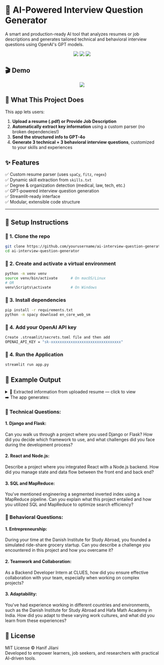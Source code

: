 # 🤖 AI-Powered Interview Question Generator


A smart and production-ready AI tool that analyzes resumes or job descriptions and generates tailored technical and behavioral interview questions using OpenAI's GPT models.

<div align="center">
  <img src="https://img.shields.io/badge/Python-3.10+-blue" />
  <img src="https://img.shields.io/badge/OpenAI-GPT4o-brightgreen" />
  <img src="https://img.shields.io/badge/Streamlit-ready-orange" />
</div>

## 🎬 Demo

<p align="center">
  <img src="demo.gif"/>
</p>


## 📌 What This Project Does

This app lets users:

1. **Upload a resume (.pdf) or Provide Job Description**
2. **Automatically extract key information** using a custom parser (no broken dependencies!)
3. **Send the structured info to GPT-4o**
4. **Generate 3 technical + 3 behavioral interview questions**, customized to your skills and experiences

## ✨ Features

✅ Custom resume parser (uses `spaCy`, `fitz`, `regex`)  
✅ Dynamic skill extraction from `skills.txt`  
✅ Degree & organization detection (medical, law, tech, etc.)  
✅ GPT-powered interview question generation  
✅ Streamlit-ready interface  
✅ Modular, extensible code structure  

---
## 🚀 Setup Instructions

### 🔹 1. Clone the repo

```bash
git clone https://github.com/yourusername/ai-interview-question-generator.git
cd ai-interview-question-generator
```
### 🔹 2. Create and activate a virtual environment
```bash
python -m venv venv
source venv/bin/activate      # On macOS/Linux
# OR
venv\Scripts\activate         # On Windows
```
### 🔹 3. Install dependencies
```bash
pip install -r requirements.txt
python -m spacy download en_core_web_sm
```
### 🔹 4. Add your OpenAI API key
```bash
Create .streamlit/secrets.toml file and then add
OPENAI_API_KEY = "sk-xxxxxxxxxxxxxxxxxxxxxxxxxxxxxxxx"
```
### 🔹 4. Run the Application
```bash
streamlit run app.py
```

<h2>🧪 Example Output</h2>
<details>
  <summary>📄 Extracted information from uploaded resume — click to view</summary>

```json
{
  "name": "Hanif Jilani",
  "email": "hanif@umich.edu",
  "phone": "734-596-6393",
  "skills": [
    "entrepreneurship",
    "aws",
    "sql",
    "python",
    "c",
    "mysql",
    "react",
    "django",
    "javascript",
    "node.js",
    "flask",
    "git"
  ],
  "degree": [
    "Bachelor of Science in Engineering"
  ],
  "organizations": [
    "Comparators",
    "Learning Management Systems",
    "India •",
    "Google/Bing",
    "MI • Optimized",
    "Figma",
    "LMS",
    "SEO",
    "CSS",
    "University of Michigan Ann Arbor",
    "Danish Institute for Study Abroad Copenhagen",
    "Madoop",
    "Magento",
    "C/C++",
    "Github Private Repo",
    "Education University",
    "HTML/CSS Frameworks",
    "Google",
    "MapReduce",
    "Data-Driven Web Applications",
    "India • Built",
    "Projects LC2K Simulator & Assembler",
    "Denmark • Founded",
    "Present University of Michigan Ann Arbor",
    "Hafa Math Academy Chennai",
    "MI • Integrated",
    "Swagger.io",
    "HTML",
    "University Honors",
    "MS Project, MS Office"
  ],
  "experience": [
    "Education University of Michigan - College of Engineering Ann Arbor, MI Bachelor of Science in Engineering, Computer Science GPA:",
    "Awards: Engineering Dean’s List (Fall 2022, Spring 2024), University Honors (Fall 2022) •",
    "Courses: Web Systems, Data-Driven Web Applications, Discrete Math, Computational Linear Algebra Experience Backend Developer Intern at CLUES",
    "Entrepreneurship Study/Internship Abroad May 2023 – July 2023 Danish Institute for Study Abroad Copenhagen, Denmark • Founded Gro-share-ies, simulated ride-share grocery startup targeting college students.",
    "Backend Developer Intern May 2021 – Sep. 2021 Hafa Math Academy Chennai, India •",
    "Web Developer Intern Apr 2021 – Apr 2021",
    "Engineered a segmented inverted index using a MapReduce pipeline, optimizing search efficiency.",
    "SQL Clone | Github Private Repo | C++ Feb 2024 – March 2024 • Engineered a relational database system supporting insert, remove, select, print, index, and join queries.",
    "Technical Skills Languages: Python, C/C++, MySQL, JavaScript, HTML/CSS Frameworks: Flask, Django, Node.js, React, Dialogflow Developer Tools: Git, Google Cloud Platform, VS Code, Figma, MS Project, MS Office"
  ]
}
```

</details>
➡️ The app generates:

<h3>🔧 Technical Questions:</h3>

<h4>1. Django and Flask:</h4>
<p>Can you walk us through a project where you used Django or Flask? How did you decide which framework to use, and what challenges did you face during the development process?</p>
<h4>2. React and Node.js:</h4>
<p>Describe a project where you integrated React with a Node.js backend. How did you manage state and data flow between the front end and back end?</p>
<h4>3. SQL and MapReduce:</h4>
<p>You've mentioned engineering a segmented inverted index using a MapReduce pipeline. Can you explain what this project entailed and how you utilized SQL and MapReduce to optimize search efficiency?</p>

<h3>💬 Behavioral Questions:</h3>

<h4>1. Entrepreneurship:</h4>
<p>During your time at the Danish Institute for Study Abroad, you founded a simulated ride-share grocery startup. Can you describe a challenge you encountered in this project and how you overcame it?</p>
<h4>2. Teamwork and Collaboration:</h4>
<p>As a Backend Developer Intern at CLUES, how did you ensure effective collaboration with your team, especially when working on complex projects?</p>
<h4>3. Adaptability:</h4>
<p>You've had experience working in different countries and environments, such as the Danish Institute for Study Abroad and Hafa Math Academy in India. How did you adapt to these varying work cultures, and what did you learn from these experiences?</p>

<h2>📄 License</h2>
MIT License © Hanif Jilani <br>
Developed to empower learners, job seekers, and researchers with practical AI-driven tools.
